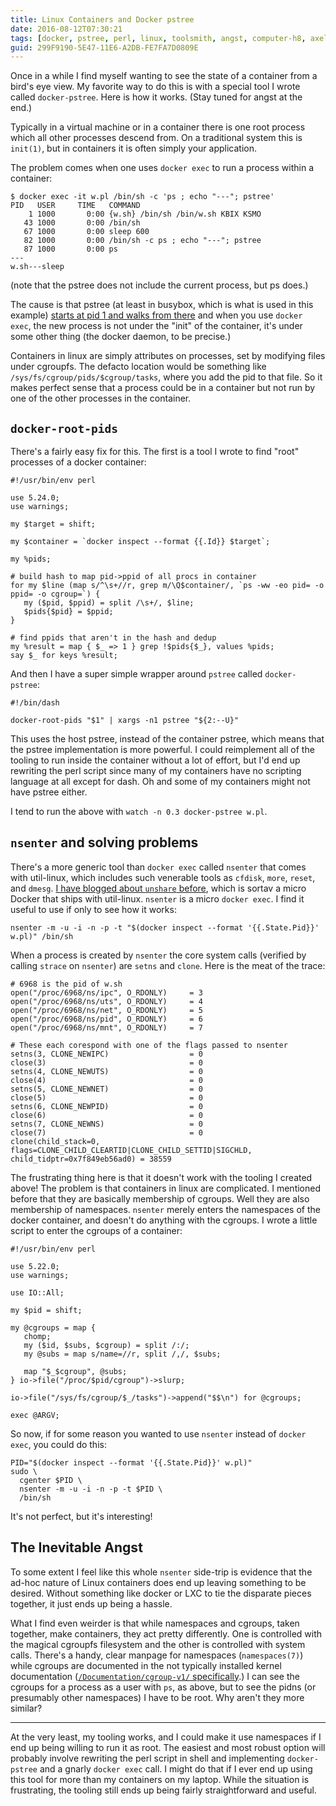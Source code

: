 ```yaml
---
title: Linux Containers and Docker pstree
date: 2016-08-12T07:30:21
tags: [docker, pstree, perl, linux, toolsmith, angst, computer-h8, axel]
guid: 299F9190-5E47-11E6-A2DB-FE7FA7D0809E
---
```

Once in a while I find myself wanting to see the state of a container from a
bird's eye view.  My favorite way to do this is with a special tool I wrote
called `docker-pstree`.  Here is how it works.  (Stay tuned for angst at the
end.)

<!--more-->

Typically in a virtual machine or in a container there is one root process which
all other processes descend from.  On a traditional system this is `init(1)`,
but in containers it is often simply your application.

The problem comes when one uses `docker exec` to run a process within a
container:

```
$ docker exec -it w.pl /bin/sh -c 'ps ; echo "---"; pstree'
PID   USER     TIME   COMMAND
    1 1000       0:00 {w.sh} /bin/sh /bin/w.sh KBIX KSMO
   43 1000       0:00 /bin/sh
   67 1000       0:00 sleep 600
   82 1000       0:00 /bin/sh -c ps ; echo "---"; pstree
   87 1000       0:00 ps
---
w.sh---sleep
```

(note that the pstree does not include the current process, but ps does.)

The cause is that pstree (at least in busybox, which is what is used in this
example) [starts at pid 1 and walks from
there](https://git.busybox.net/busybox/tree/procps/pstree.c?id=6b5abc95969caf270d269ae640bb64e6bf8a7996#n379)
and when you use `docker exec`, the new process is not under the "init" of the
container, it's under some other thing (the docker daemon, to be precise.)

Containers in linux are simply attributes on processes, set by modifying files
under cgroupfs.  The defacto location would be something like
`/sys/fs/cgroup/pids/$cgroup/tasks`, where you add the pid to that file.  So it
makes perfect sense that a process could be in a container but not run
by one of the other processes in the container.


## `docker-root-pids`

There's a fairly easy fix for this.  The first is a tool I wrote to find "root"
processes of a docker container:

```
#!/usr/bin/env perl

use 5.24.0;
use warnings;

my $target = shift;

my $container = `docker inspect --format {{.Id}} $target`;

my %pids;

# build hash to map pid->ppid of all procs in container
for my $line (map s/^\s+//r, grep m/\Q$container/, `ps -ww -eo pid= -o ppid= -o cgroup=`) {
   my ($pid, $ppid) = split /\s+/, $line;
   $pids{$pid} = $ppid;
}

# find ppids that aren't in the hash and dedup
my %result = map { $_ => 1 } grep !$pids{$_}, values %pids;
say $_ for keys %result;

```

And then I have a super simple wrapper around `pstree` called `docker-pstree`:

```
#!/bin/dash

docker-root-pids "$1" | xargs -n1 pstree "${2:--U}"
```

This uses the host pstree, instead of the container pstree, which means that the
pstree implementation is more powerful.  I could reimplement all of the tooling
to run inside the container without a lot of effort, but I'd end up rewriting
the perl script since many of my containers have no scripting language at all
except for dash.  Oh and some of my containers might not have pstree either.

I tend to run the above with `watch -n 0.3 docker-pstree w.pl`.

## `nsenter` and solving problems

There's a more generic tool than `docker exec` called `nsenter` that comes with
util-linux, which includes such venerable tools as `cfdisk`, `more`, `reset`,
and `dmesg`.  [I have blogged about `unshare`
before](/posts/pid-namespaces-in-linux/), which is sortav a micro Docker that
ships with util-linux.  `nsenter` is a micro `docker exec`.  I find it useful to
use if only to see how it works:

```
nsenter -m -u -i -n -p -t "$(docker inspect --format '{{.State.Pid}}' w.pl)" /bin/sh 
```

When a process is created by `nsenter` the core system calls (verified by
calling `strace` on `nsenter`) are `setns` and `clone`.  Here is the meat of the
trace:

```
# 6968 is the pid of w.sh
open("/proc/6968/ns/ipc", O_RDONLY)     = 3
open("/proc/6968/ns/uts", O_RDONLY)     = 4
open("/proc/6968/ns/net", O_RDONLY)     = 5
open("/proc/6968/ns/pid", O_RDONLY)     = 6
open("/proc/6968/ns/mnt", O_RDONLY)     = 7

# These each corespond with one of the flags passed to nsenter
setns(3, CLONE_NEWIPC)                  = 0
close(3)                                = 0
setns(4, CLONE_NEWUTS)                  = 0
close(4)                                = 0
setns(5, CLONE_NEWNET)                  = 0
close(5)                                = 0
setns(6, CLONE_NEWPID)                  = 0
close(6)                                = 0
setns(7, CLONE_NEWNS)                   = 0
close(7)                                = 0
clone(child_stack=0, flags=CLONE_CHILD_CLEARTID|CLONE_CHILD_SETTID|SIGCHLD, child_tidptr=0x7f849eb56ad0) = 38559
```

The frustrating thing here is that it doesn't work with the tooling I created
above!  The problem is that containers in linux are complicated.  I mentioned
before that they are basically membership of cgroups.  Well they are also
membership of namespaces.  `nsenter` merely enters the namespaces of the docker
container, and doesn't do anything with the cgroups.  I wrote a little script to
enter the cgroups of a container:

```
#!/usr/bin/env perl

use 5.22.0;
use warnings;

use IO::All;

my $pid = shift;

my @cgroups = map {
   chomp;
   my ($id, $subs, $cgroup) = split /:/;
   my @subs = map s/name=//r, split /,/, $subs;

   map "$_$cgroup", @subs;
} io->file("/proc/$pid/cgroup")->slurp;

io->file("/sys/fs/cgroup/$_/tasks")->append("$$\n") for @cgroups;

exec @ARGV;
```

So now, if for some reason you wanted to use `nsenter` instead of `docker exec`,
you could do this:

```
PID="$(docker inspect --format '{{.State.Pid}}' w.pl)"
sudo \
  cgenter $PID \
  nsenter -m -u -i -n -p -t $PID \
  /bin/sh
```

It's not perfect, but it's interesting!

## The Inevitable Angst

To some extent I feel like this whole `nsenter` side-trip is evidence that the
ad-hoc nature of Linux containers does end up leaving something to be desired.
Without something like docker or LXC to tie the disparate pieces together, it
just ends up being a hassle.

What I find even weirder is that while namespaces and cgroups, taken together,
make containers, they act pretty differently.  One is controlled with the
magical cgroupfs filesystem and the other is controlled with system calls.
There's a handy, clear manpage for namespaces (`namespaces(7)`) while cgroups
are documented in the not typically installed kernel documentation
([`/Documentation/cgroup-v1/`
specifically](https://www.kernel.org/doc/Documentation/cgroup-v1/).)  I can see
the cgroups for a process as a user with `ps`, as above, but to see the pidns (or
presumably other namespaces) I have to be root. Why aren't they more similar?

---

At the very least, my tooling works, and I could make it use namespaces if I end
up being willing to run it as root.  The easiest and most robust option will
probably involve rewriting the perl script in shell and implementing
`docker-pstree` and a gnarly `docker exec` call.  I might do that if I ever end
up using this tool for more than my containers on my laptop.  While the situation
is frustrating, the tooling still ends up being fairly straightforward and useful.
